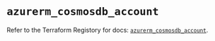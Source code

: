 # `azurerm_cosmosdb_account`

Refer to the Terraform Registory for docs: [`azurerm_cosmosdb_account`](https://www.terraform.io/docs/providers/azurerm/r/cosmosdb_account).
